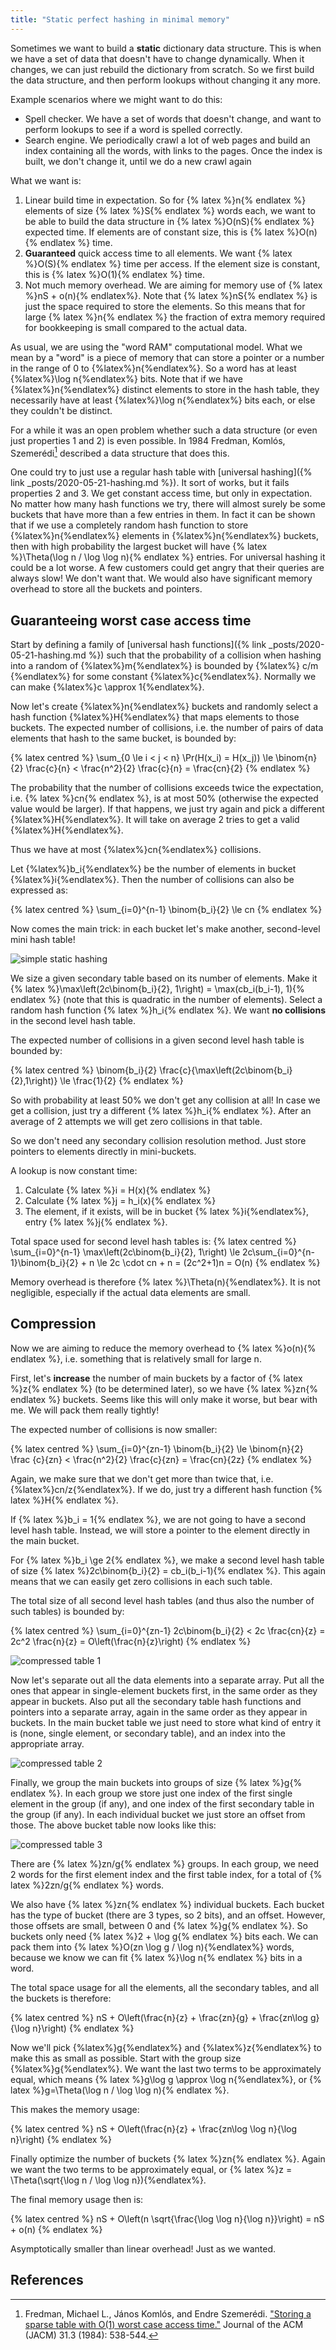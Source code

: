 ```yaml
---
title: "Static perfect hashing in minimal memory"
---
```

Sometimes we want to build a **static** dictionary data structure. This is when we have a set of data
that doesn't have to change dynamically. When it changes, we can just rebuild the dictionary from
scratch. So we first build the data structure, and then perform lookups without changing it any more.

Example scenarios where we might want to do this:
* Spell checker. We have a set of words that doesn't change, and want to perform lookups to see if
  a word is spelled correctly.
* Search engine. We periodically crawl a lot of web pages and build an index containing all the words,
  with links to the pages. Once the index is built, we don't change it, until we do a new crawl again

What we want is:
1. Linear build time in expectation. So for {% latex %}n{% endlatex %} elements of size {% latex %}S{% endlatex %}
   words each, we want to be able to build the
   data structure in {% latex %}O(nS){% endlatex %} expected time. If elements are of constant size, this is
   {% latex %}O(n){% endlatex %} time.
2. **Guaranteed** quick access time to all elements. We want {% latex %}O(S){% endlatex %} time per access.
   If the element size is constant, this is {% latex %}O(1){% endlatex %} time.
3. Not much memory overhead. We are aiming for memory use of {% latex %}nS + o(n){% endlatex%}.
   Note that {% latex %}nS{% endlatex %} is just the space required to store the elements. So this means that
   for large {% latex %}n{% endlatex %} the fraction of extra memory required for bookkeeping is small
   compared to the actual data.

As usual, we are using the "word RAM" computational model. What we mean by a "word" is a piece of memory that can
store a pointer or a number in the range of 0 to {%latex%}n{%endlatex%}. So a word has at least
{%latex%}\log n{%endlatex%} bits. Note that if we have {%latex%}n{%endlatex%} distinct elements to store
in the hash table, they necessarily have at least {%latex%}\log n{%endlatex%} bits each, or else
they couldn't be distinct.

For a while it was an open problem whether such a data structure (or even just properties 1 and 2)
is even possible. In 1984 Fredman, Komlós, Szemerédi[^fks] described a data structure that does this.

One could try to just use a regular hash table with [universal hashing]({% link _posts/2020-05-21-hashing.md %}).
It sort of works, but it fails properties 2 and 3. We get constant access time, but only in expectation.
No matter how many hash functions we try, there will almost surely be some buckets that have more than
a few entries in them. In fact it can be shown that if we use a completely random hash function to
store {%latex%}n{%endlatex%} elements in {%latex%}n{%endlatex%} buckets,
then with high probability the largest bucket will have {% latex %}\Theta(\log n / \log \log n){% endlatex %} entries.
For universal hashing it could be a lot worse.
A few customers could get angry that their queries are always slow! We don't want that. We would also have
significant memory overhead to store all the buckets and pointers.

## Guaranteeing worst case access time

Start by defining a family of [universal hash functions]({% link _posts/2020-05-21-hashing.md %})
such that the probability of a collision when hashing into a random of {%latex%}m{%endlatex%} is bounded
by {%latex%} c/m {%endlatex%} for some constant {%latex%}c{%endlatex%}. Normally we can make
{%latex%}c \approx 1{%endlatex%}.

Now let's create {%latex%}n{%endlatex%} buckets and randomly select a hash function {%latex%}H{%endlatex%}
that maps elements to those buckets. The expected number of collisions,
i.e. the number of pairs of data elements that hash to the same bucket, is bounded by:

{% latex centred %}
\sum_{0 \le i < j < n} \Pr(H(x_i) = H(x_j)) \le \binom{n}{2} \frac{c}{n} < \frac{n^2}{2} \frac{c}{n} = \frac{cn}{2}
{% endlatex %}

The probability that the number of collisions exceeds twice the expectation, i.e. {% latex %}cn{% endlatex %},
is at most 50% (otherwise the expected value would be larger). If that happens, we just try again and pick a different
{%latex%}H{%endlatex%}. It will take on average 2 tries to get a valid {%latex%}H{%endlatex%}.

Thus we have at most {%latex%}cn{%endlatex%} collisions.

Let {%latex%}b_i{%endlatex%} be the number of elements in bucket {%latex%}i{%endlatex%}. Then the
number of collisions can also be expressed as:

{% latex centred %}
\sum_{i=0}^{n-1} \binom{b_i}{2} \le cn
{% endlatex %}

Now comes the main trick: in each bucket let's make another, second-level mini hash table!

![simple static hashing](/assets/images/static-hashing/simple.png)

We size a given secondary table based on its number of elements. Make it
{% latex %}\max\left(2c\binom{b_i}{2}, 1\right) = \max(cb_i(b_i-1), 1){% endlatex %} (note that this is quadratic
in the number of elements).
Select a random hash function {% latex %}h_i{% endlatex %}. We want **no collisions** in the second
level hash table.

The expected number of collisions in a given second level hash table is bounded by:

{% latex centred %}
\binom{b_i}{2} \frac{c}{\max\left(2c\binom{b_i}{2},1\right)} \le \frac{1}{2}
{% endlatex %}


So with probability at least 50% we don't get any collision at all! In case we get a collision, just
try a different {% latex %}h_i{% endlatex %}. After an average of 2 attempts we will get zero collisions
in that table.

So we don't need any secondary collision resolution method. Just store pointers
to elements directly in mini-buckets.

A lookup is now constant time:
1. Calculate {% latex %}i = H(x){% endlatex %}
2. Calculate {% latex %}j = h_i(x){% endlatex %}
3. The element, if it exists, will be in bucket {% latex %}i{%endlatex%}, entry {% latex %}j{% endlatex %}.

Total space used for second level hash tables is:
{% latex centred %}
\sum_{i=0}^{n-1} \max\left(2c\binom{b_i}{2}, 1\right) \le
2c\sum_{i=0}^{n-1}\binom{b_i}{2} + n \le 2c \cdot cn + n = (2c^2+1)n = O(n)
{% endlatex %}

Memory overhead is therefore {% latex %}\Theta(n){%endlatex%}. It is not negligible, especially
if the actual data elements are small.

## Compression

Now we are aiming to reduce the memory overhead to {% latex %}o(n){% endlatex %}, i.e. something
that is relatively small for large n.

First, let's **increase** the number of main buckets by a factor of {% latex %}z{% endlatex %}
(to be determined later), so we have {% latex %}zn{% endlatex %} buckets. Seems like this will only
make it worse, but bear with me. We will pack them really tightly!

The expected number of collisions is now smaller:

{% latex centred %}
\sum_{i=0}^{zn-1} \binom{b_i}{2} \le \binom{n}{2} \frac {c}{zn} < \frac{n^2}{2} \frac{c}{zn} = \frac{cn}{2z}
{% endlatex %}

Again, we make sure that we don't get more than twice that, i.e. {%latex%}cn/z{%endlatex%}. If we
do, just try a different hash function {% latex %}H{% endlatex %}.

If {% latex %}b_i = 1{% endlatex %}, we are not going to have a second level hash table. Instead,
we will store a pointer to the element directly in the main bucket.

For {% latex %}b_i \ge 2{% endlatex %}, we make a second level hash table of size
{% latex %}2c\binom{b_i}{2} = cb_i(b_i-1){% endlatex %}. This again means that we can easily get zero collisions
in each such table.

The total size of all second level hash tables (and thus also the number of such tables) is bounded by:

{% latex centred %}
\sum_{i=0}^{zn-1} 2c\binom{b_i}{2} < 2c \frac{cn}{z} = 2c^2 \frac{n}{z} = O\left(\frac{n}{z}\right)
{% endlatex %}

![compressed table 1](/assets/images/static-hashing/compressed1.png)

Now let's separate out all the data elements into a separate array. Put all the ones that appear
in single-element buckets first, in the same order as they
appear in buckets. Also put all the secondary table hash functions and pointers into a separate array,
again in the same order
as they appear in buckets. In the main bucket table we just need to store
what kind of entry it is (none, single element, or secondary table), and an index into the appropriate array.

![compressed table 2](/assets/images/static-hashing/compressed2.png)

Finally, we group the main buckets into groups of size {% latex %}g{% endlatex %}.
In each group we store just one index of the first single element in the group (if any), and one index
of the first secondary table in the group (if any). In each individual bucket we just store an offset
from those. The above bucket table now looks like this:

![compressed table 3](/assets/images/static-hashing/compressed3.png)

There are {% latex %}zn/g{% endlatex %} groups.
In each group, we need 2 words for the first element index and the first table index, for a total
of {% latex %}2zn/g{% endlatex %} words.

We also have
{% latex %}zn{% endlatex %} individual buckets. Each bucket has the type of bucket (there are 3 types,
so 2 bits), and an offset. However, those offsets are small, between 0 and {% latex %}g{% endlatex %}.
So buckets only need {% latex %}2 + \log g{% endlatex %} bits each. We can pack them into
{% latex %}O(zn \log g / \log n){%endlatex%} words, because we know we can fit {% latex %}\log n{% endlatex %}
bits in a word.

The total space usage for all the elements, all the secondary tables, and all the buckets is therefore:

{% latex centred %}
nS + O\left(\frac{n}{z} + \frac{zn}{g} + \frac{zn\log g}{\log n}\right)
{% endlatex %}

Now we'll pick {%latex%}g{%endlatex%} and {%latex%}z{%endlatex%} to make this as small as possible.
Start with the group size {%latex%}g{%endlatex%}. We want the last two terms to be approximately equal, which
means {% latex %}g\log g \approx \log n{%endlatex%}, or {% latex %}g=\Theta(\log n / \log \log n){% endlatex %}.

This makes the memory usage:

{% latex centred %}
nS + O\left(\frac{n}{z} + \frac{zn\log \log n}{\log n}\right)
{% endlatex %}

Finally optimize the number of buckets {% latex %}zn{% endlatex %}. Again we want the
two terms to be approximately equal, or {% latex %}z = \Theta(\sqrt{\log n / \log \log n}){%endlatex%}.

The final memory usage then is:

{% latex centred %}
nS + O\left(n \sqrt{\frac{\log \log n}{\log n}}\right) = nS + o(n)
{% endlatex %}

Asymptotically smaller than linear overhead! Just as we wanted.


## References

[^fks]: Fredman, Michael L., János Komlós, and Endre Szemerédi. ["Storing a sparse table with O(1) worst case access time."](https://dl.acm.org/doi/abs/10.1145/828.1884) Journal of the ACM (JACM) 31.3 (1984): 538-544.
